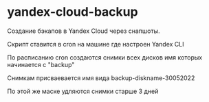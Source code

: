 # yandex-cloud-backup
Создание бэкапов в Yandex Cloud через снапшоты.

Скрипт ставится в cron  на машине где настроен Yandex CLI

По расписанию cron создаются снимки всех дисков имя которых начинается с "backup"

Снимкам присваевается имя вида backup-diskname-30052022

По этой же маске удляются снимки старше 3 дней
